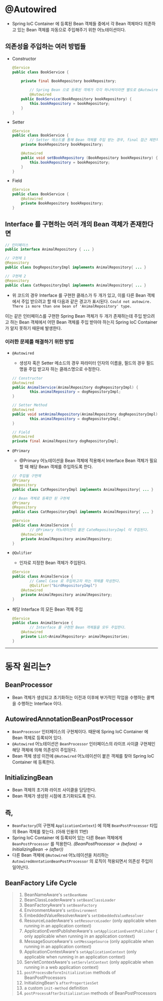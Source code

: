 # @Autowired

- Spring IoC Container 에 등록된 Bean 객체들 중에서 각 Bean 객체마다 의존하고 있는 Bean 객체를 자동으로 주입해주기 위한 어노테이션이다.

## 의존성을 주입하는 여러 방법들

- Constructor
    
    ```java
    @Service
    public class BookService {
    
        private final BookRepository bookRepository;
    		
    		// Spring Bean 으로 등록된 객체가 각각 하나씩이라면 별도로 @Autowired 어노테이션을 붙이지 않아도 주입이된다.
    		@Autowired
        public BookService(BookRepository bookRepository) {
            this.bookRepository = bookRepository;
        }
    }
    ```
    
- Setter
    
    ```java
    @Service
    public class BookService {
    		// Setter 메소드를 통해 Bean 객체를 주입 받는 경우, final 접근 제한자를 사용할 수 없다.
        private BookRepository bookRepository;
    
        @Autowired
        public void setBookRepository (BookRepository bookRepository) {
            this.bookRepository = bookRepository;
        }
    }
    ```
    
- Field
    
    ```java
    @Service
    public class BookService {
        @Autowired		
        private BookRepository bookRepository;
    }
    ```
    

## Interface 를 구현하는 여러 개의 Bean 객체가 존재한다면

```java
// 인터페이스
public interface AnimalRepository { ... }

// 구현체 1
@Repository
public class DogRepositoryImpl implements AnimalRepository{ ... }

// 구현체 2
@Repository
public class CatRepositoryImpl implements AnimalRepository{ ... }
```

- 위 코드의 경우 Interface 를 구현한 클래스가 두 개가 있고, 이를 다른 Bean 객체에서 주입 받으려고 할 때 다음과 같은 경고가 표시된다.
`Could not autowire. There is more than one bean of 'AnimalRepository' type.`

이는 같은 인터페이스를 구현한 Spring Bean 객체가 두 개가 존재하는데 주입 받으려고 하는 Bean 객체에서 어떤 Bean 객체를 주입 받아야 하는지 Spring IoC Container 가 알지 못하기 때문에 발생한다.

### 이러한 문제를 해결하기 위한 방법

- `@Autowired`
    - 생성자 혹은 Setter 메소드의 경우 파라미터 인자의 이름을, 필드의 경우 필드명을 주입 받고자 하는 클래스명으로 수정한다.
    
    ```java
    // Constructor
    @Autowired
    public AnimalService(AnimalRepository dogRepositoryImpl) {
    		this.animalRepository = dogRepositoryImpl;
    }
    
    // Setter Method
    @Autowired
    public void setAnimalRepository(AnimalRepository dogRepositoryImpl) {
    		this.animalRepository = dogRepositoryImpl;
    }
    
    // Field
    @Autowired
    private final AnimalRepository dogRepositoryImpl;
    ```
    
- `@Primary`
    - @Primary 어노테이션을 Bean 객체에 적용해서 Interface Bean 객체가 필요할 때 해당 Bean 객체를 주입하도록 한다.
    
    ```java
    // 주입될 구현체
    @Primary
    @Repository
    public class CatRepositoryImpl implements AnimalRepository{ ... }
    
    // Bean 객체로 등록만 된 구현체
    @Primary
    @Repository
    public class CatRepositoryImpl implements AnimalRepository{ ... }
    
    @Service
    public class AnimalService {
    		// @Primary 어노테이션이 붙은 CateRepositoryImpl 이 주입된다.
        @Autowired		
        private AnimalRepository animalRepository;
    }
    ```
    
- `@Qulifier`
    - 인자로 지정한 Bean 객체가 주입된다.
    
    ```java
    @Service
    public class AnimalService {
    		// Camel Case 로 주입하고자 하는 객체를 작성한다.
    		@Qulifier("birdRepositoryImpl")
        @Autowired		
        private AnimalRepository animalRepository;
    }
    ```
    
- 해당 Interface 의 모든 Bean 객체 주입
    
    ```java
    @Service
    public class AnimalService {
    		// Interface 를 구현한 Bean 객체들을 모두 주입한다.
        @Autowired		
        private List<AnimalRepository> animalRepositories;
    }
    ```
    

---

# 동작 원리는?

## BeanProcessor

- Bean 객체가 생성되고 초기화하는 이전과 이후에 부가적인 작업을 수행하는 콜백을 수행하는 Interface 이다.

## AutowiredAnnotationBeanPostProcessor

- `BeanProcessor` 인터페이스의 구현체이다. 때문에 Spring IoC Container 에 Bean 객체로 등록되어 있다.
- `@Autowired` 어노테이션은 `BeanProcessor` 인터페이스의 라이프 사이클 구현체인 해당 객체에 의해 의존성이 주입된다.
- Bean 객체 생성 이전에 `@Autowired` 어노테이션이 붙은 객체를 찾아 Spring IoC Container 에 등록한다.

## InitializingBean

- Bean 객체의 초기화 라이프 사이클을 담당한다.
- Bean 객체가 생성된 시점에 초기화되도록 한다.

## 즉,

- `BeanFactory`(의 구현체 `ApplicationContext`) 에 의해 `BeanPostProcessor` 타입의 Bean 객체를 찾는다. (아래 인용의 11번)
- Spring IoC Container 에 등록되어 있는 다른 Bean 객체에게 `BeanPostProcessor` 를 적용한다.
*(BeanPostProcessor → (before) → InitializingBean → (after))*
- 다른 Bean  객체에 `@Autowired` 어노테이션을 처리하는 `AutowiredAnntationBeanPostProcessor` 의 로직이 적용되면서 의존성 주입이 일어난다.

## BeanFactory Life Cycle

> 1. BeanNameAware's `setBeanName`
> 2. BeanClassLoaderAware's `setBeanClassLoader`
> 3. BeanFactoryAware's `setBeanFactory`
> 4. EnvironmentAware's `setEnvironment`
> 5. EmbeddedValueResolverAware's `setEmbeddedValueResolver`
> 6. ResourceLoaderAware's `setResourceLoader` (only applicable when running in an application context)
> 7. ApplicationEventPublisherAware's `setApplicationEventPublisher` (only applicable when running in an application context)
> 8. MessageSourceAware's `setMessageSource` (only applicable when running in an application context)
> 9. ApplicationContextAware's `setApplicationContext` (only applicable when running in an application context)
> 10. ServletContextAware's `setServletContext` (only applicable when running in a web application context)
> 11. `postProcessBeforeInitialization` methods of BeanPostProcessors
> 12. InitializingBean's `afterPropertiesSet`
> 13. a custom `init-method` definition
> 14. `postProcessAfterInitialization` methods of BeanPostProcessors
